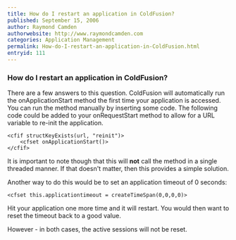 ```yaml
---
title: How do I restart an application in ColdFusion?
published: September 15, 2006
author: Raymond Camden
authorwebsite: http://www.raymondcamden.com
categories: Application Management
permalink: How-do-I-restart-an-application-in-ColdFusion.html
entryid: 111
---
```


<h3>How do I restart an application in ColdFusion?</h3>

<p>
There are a few answers to this question. ColdFusion will automatically run the onApplicationStart method the first time your application is accessed. You can run the method manually by inserting some code. The following code could be added to your onRequestStart method to allow for a URL variable to re-init the application.
</p>

<pre><code class="language-markup">&lt;cfif structKeyExists(url, &quot;reinit&quot;)&gt;
    &lt;cfset onApplicationStart()&gt;
&lt;/cfif&gt;
</code></pre>

<p>
It is important to note though that this will <b>not</b> call the method in a single threaded manner. If that doesn't matter, then this provides a simple solution. 
</p>

<p>
Another way to do this would be to set an application timeout of 0 seconds:
</p>

<pre><code class="language-markup">&lt;cfset this.applicationtimeout = createTimeSpan(0,0,0,0)&gt;
</code></pre>

<p>
Hit your application one more time and it will restart. You would then want to reset the timeout back to a good value.
</p>

<p>
However - in both cases, the active sessions will not be reset. 
</p>



